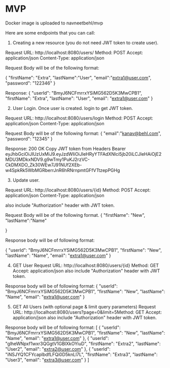 # MVP

Docker image is uploaded to navneetbehl/mvp

Here are some endpoints that you can call:

 1. Creating a new resource (you do not need JWT token to create user). 

Request URL: http://localhost:8080/users/ Method: POST Accept: application/json Content-Type: application/json

Request Body will be of the following format:

{
    "firstName": "Extra",
    "lastName":"User",
    "email":"extra1@user.com",
    "password": "122346"
}

Response: 
{
    "userId": "BmyJ6NCFmrrxYSiMG562D5K3MwCPB1",
    "firstName": "Extra",
    "lastName": "User",
    "email": "extra1@user.com"
}



2. User Login. Once user is created. login to get JWT token.

Request URL: http://localhost:8080/users/login Method: POST Accept: application/json Content-Type: application/json

Request Body will be of the following format:
{
    "email":"kanav@behl.com",
    "password": "12345"
}

Response: 200 OK
Copy JWT token from Headers
Bearer eyJhbGciOiJIUzUxMiJ9.eyJzdWIiOiJleHRyYTFAdXNlci5jb20iLCJleHAiOjE2MDU3MDkxNDV9.g9wTmy1PuKJ2rzVC-CkDMXDO_Zk30WEw7J91NUf2XEb-w4SpkRk5WbMGRberrJnR6hRNrnpmtGFfVTtzepPGHg





3. Update user.

Request URL: http://localhost:8080/users/{id} Method: POST Accept: application/json Content-Type: application/json

also include "Authorization" header with JWT token.

Request Body will be of the following format. 
{
    "firstName": "New",
    "lastName":"Name"

}

Response body will be of following format:

{
    "userId": "BmyJ6NCFmrrxYSiMG562D5K3MwCPB1",
    "firstName": "New",
    "lastName": "Name",
    "email": "extra1@user.com"
}





4. GET User
Request URL: http://localhost:8080/users/{id} Method: GET Accept: application/json
also include "Authorization" header with JWT token.

Response body will be of following format:
{
    "userId": "BmyJ6NCFmrrxYSiMG562D5K3MwCPB1",
    "firstName": "New",
    "lastName": "Name",
    "email": "extra1@user.com"
}


5. GET All Users (with optional page & limit query parameters)
Request URL: http://localhost:8080/users?page=0&limit=5Method: GET Accept: application/json
also include "Authorization" header with JWT token.


Response body will be of following format:
[
    {
        "userId": "BmyJ6NCFmrrxYSiMG562D5K3MwCPB1",
        "firstName": "New",
        "lastName": "Name",
        "email": "extra1@user.com"
    },
    {
        "userId": "glheWNpxf1wxr3QGgtV1GBlXkOYiuD",
        "firstName": "Extra2",
        "lastName": "User2",
        "email": "extra2@user.com"
    },
    {
        "userId": "iNSJYQ1CFYcaplbdfLFQi0D5knLl7L",
        "firstName": "Extra3",
        "lastName": "User3",
        "email": "extra3@user.com"
    }
]
